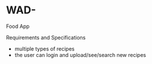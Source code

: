 # WAD-
Food App

Requirements and Specifications
- multiple types of recipes
- the user can login and upload/see/search new recipes
